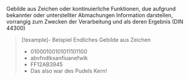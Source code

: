 Gebilde aus Zeichen oder kontinuierliche Funktionen, due aufgrund bekannter oder unterstellter Abmachungen Information darstellen, vorrangig zum Zwecken der Verarbeitung und als deren Ergebnis (DIN 44300)

>[!example]- Beispiel
>Endliches Gebilde aus Zeichen
>- 01000100101011101100
>- abvfndlksanfiuanefwlk
>- FF12AB3945
>- Das also war des Pudels Kern!